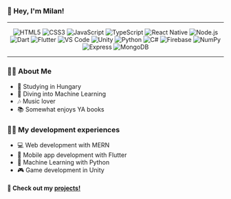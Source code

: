 <!-- Header Section -->
### 👋 Hey, I'm Milan!

---

<p align="center">
  <img src="https://img.icons8.com/color/32/000000/html-5--v1.png" alt="HTML5"/>
  <img src="https://img.icons8.com/color/32/000000/css3.png" alt="CSS3"/>
  <img src="https://img.icons8.com/color/32/000000/javascript.png" alt="JavaScript"/>
  <img src="https://img.icons8.com/color/32/000000/typescript.png" alt="TypeScript"/>
  <img src="https://img.icons8.com/color/32/000000/react-native.png" alt="React Native"/>
  <img src="https://img.icons8.com/color/32/000000/nodejs.png" alt="Node.js"/>
  <img src="https://img.icons8.com/color/32/000000/dart.png" alt="Dart"/>
  <img src="https://img.icons8.com/color/32/000000/flutter.png" alt="Flutter"/>
  <img src="https://img.icons8.com/color/32/000000/visual-studio-code-2019.png" alt="VS Code"/>
  <img src="https://img.icons8.com/color/32/000000/unity.png" alt="Unity"/>
  <img src="https://img.icons8.com/color/32/000000/python.png" alt="Python"/>
  <img src="https://img.icons8.com/color/32/000000/c-sharp-logo.png" alt="C#"/>
  <img src="https://img.icons8.com/color/32/000000/firebase.png" alt="Firebase"/>
  <img src="https://img.icons8.com/color/32/000000/numpy.png" alt="NumPy"/>
  <img src="https://img.icons8.com/color/32/000000/express.png" alt="Express"/>
  <img src="https://img.icons8.com/color/32/000000/mongodb.png" alt="MongoDB"/>
</p>

---

<!-- Bio Section -->
### 👨‍💻 About Me
- 📖 Studying in Hungary
- 🤖 Diving into Machine Learning
- 🎶 Music lover
- 📚 Somewhat enjoys YA books

### 👨‍💻 My development experiences
- 💻 Web development with MERN
- 📱 Mobile app development with Flutter
- 🤖 Machine Learning with Python
- 🎮 Game development in Unity

#### 🚀 Check out my <a href="https://github.com/fulopmilan?tab=repositories">projects!<a/>
